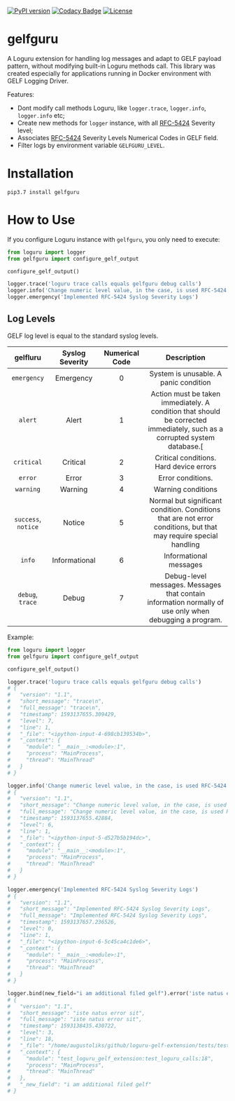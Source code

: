[![PyPI version](https://badge.fury.io/py/gelfguru.svg)](https://badge.fury.io/py/gelfguru)
[![Codacy Badge](https://app.codacy.com/project/badge/Grade/ecc1f25454164ff78e432f5a126563cb)](https://www.codacy.com/manual/augustoliks/loguru-gelf-extension?utm_source=github.com&amp;utm_medium=referral&amp;utm_content=augustoliks/loguru-gelf-extension&amp;utm_campaign=Badge_Grade)
[![License](https://img.shields.io/badge/License-Apache%202.0-blue.svg)](https://opensource.org/licenses/Apache-2.0)

# gelfguru

A Loguru extension for handling log messages and adapt to GELF payload pattern, without modifying  built-in Loguru methods call.
This library was created especially for applications running in Docker environment with GELF Logging Driver.

Features:
- Dont modify call methods Loguru, like `logger.trace`, `logger.info`, `logger.info` etc;
- Create new methods for `logger` instance, with all [RFC-5424](https://en.wikipedia.org/wiki/Syslog) Severity level;
- Associates [RFC-5424](https://en.wikipedia.org/wiki/Syslog) Severity Levels Numerical Codes in GELF field.
- Filter logs by environment variable `GELFGURU_LEVEL`.

# Installation

```shell
pip3.7 install gelfguru
```

# How to Use 

If you configure Loguru instance with `gelfguru`, you only need to execute:

```python
from loguru import logger
from gelfguru import configure_gelf_output

configure_gelf_output()

logger.trace('loguru trace calls equals gelfguru debug calls')
logger.info('Change numeric level value, in the case, is used RFC-5424 numeric level value')
logger.emergency('Implemented RFC-5424 Syslog Severity Logs')
```

## Log Levels

GELF log level is equal to the standard syslog levels.

| gelfluru             | Syslog Severity  | Numerical Code   | Description
|:---:                 |:---:             | :---:            | :---:
|  `emergency`         | Emergency        | 0                | System is unusable. A panic condition
|  `alert`             | Alert            | 1                | Action must be taken immediately. A condition that should be corrected immediately, such as a corrupted system database.[
|  `critical`          | Critical         | 2                | Critical conditions. Hard device errors
|  `error`             | Error            | 3                | Error conditions. 
|  `warning`           | Warning          | 4                | Warning conditions
|  `success`, `notice` | Notice           | 5                | Normal but significant condition. Conditions that are not error conditions, but that may require special handling
|  `info`              | Informational    | 6                | Informational messages
|  `debug`, `trace`    | Debug            | 7                | Debug-level messages. Messages that contain information normally of use only when debugging a program.

Example:

```python
from loguru import logger                                                                             
from gelfguru import configure_gelf_output                                                            

configure_gelf_output()                                                                               

logger.trace('loguru trace calls equals gelfguru debug calls')                                        
# {
#   "version": "1.1",
#   "short_message": "trace\n",
#   "full_message": "trace\n",
#   "timestamp": 1593137655.309429,
#   "level": 7,
#   "line": 1,
#   "_file": "<ipython-input-4-698cb139534b>",
#   "_context": {
#     "module": "__main__:<module>:1",
#     "process": "MainProcess",
#     "thread": "MainThread"
#   }
# }

logger.info('Change numeric level value, in the case, is used RFC-5424 numeric level value')          
# {
#   "version": "1.1",
#   "short_message": "Change numeric level value, in the case, is used RFC-5424",
#   "full_message": "Change numeric level value, in the case, is used RFC-5424 numeric level value",
#   "timestamp": 1593137655.42884,
#   "level": 6,
#   "line": 1,
#   "_file": "<ipython-input-5-d527b5b194dc>",
#   "_context": {
#     "module": "__main__:<module>:1",
#     "process": "MainProcess",
#     "thread": "MainThread"
#   }
# }

logger.emergency('Implemented RFC-5424 Syslog Severity Logs')                                         
# {
#   "version": "1.1",
#   "short_message": "Implemented RFC-5424 Syslog Severity Logs",
#   "full_message": "Implemented RFC-5424 Syslog Severity Logs",
#   "timestamp": 1593137657.236526,
#   "level": 0,
#   "line": 1,
#   "_file": "<ipython-input-6-5c45ca4c1de6>",
#   "_context": {
#     "module": "__main__:<module>:1",
#     "process": "MainProcess",
#     "thread": "MainThread"
#   }
# }

logger.bind(new_field="i am additional filed gelf").error('iste natus error sit')
# {
#   "version": "1.1",
#   "short_message": "iste natus error sit",
#   "full_message": "iste natus error sit",
#   "timestamp": 1593138435.430722,
#   "level": 3,
#   "line": 18,
#   "_file": "/home/augustoliks/github/loguru-gelf-extension/tests/test_loguru_gelf_extension.py",
#   "_context": {
#     "module": "test_loguru_gelf_extension:test_loguru_calls:18",
#     "process": "MainProcess",
#     "thread": "MainThread"
#   },
#   "_new_field": "i am additional filed gelf"
# }
```